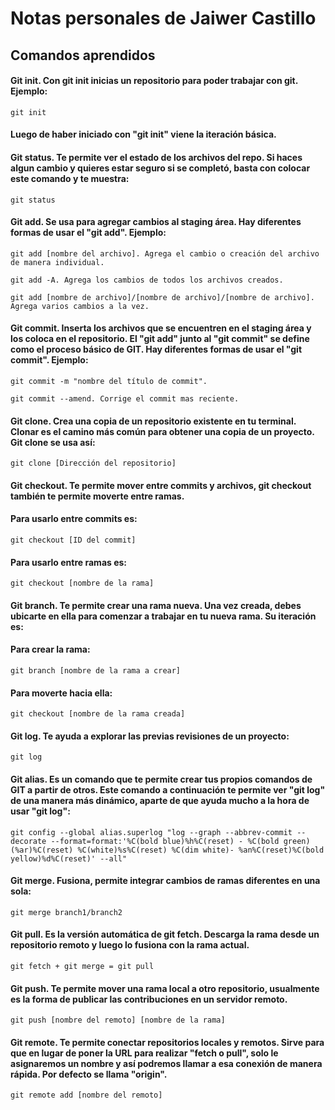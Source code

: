 # Notas personales de Jaiwer Castillo

## Comandos aprendidos

#### Git init. Con git init inicias un repositorio para poder trabajar con git. Ejemplo:
```Shell 
git init
```

#### Luego de haber iniciado con "git init" viene la iteración básica. 


#### Git status. Te permite ver el estado de los archivos del repo. Si haces algun cambio y quieres estar seguro si se completó, basta con colocar este comando y te muestra: 
```Shell
git status
```
#### Git add. Se usa para agregar cambios al staging área. Hay diferentes formas de usar el "git add". Ejemplo: 
```Shell
git add [nombre del archivo]. Agrega el cambio o creación del archivo de manera individual.

git add -A. Agrega los cambios de todos los archivos creados. 

git add [nombre de archivo]/[nombre de archivo]/[nombre de archivo]. Agrega varios cambios a la vez.
```
#### Git commit. Inserta los archivos que se encuentren en el staging área y los coloca en el repositorio. El "git add" junto al "git commit" se define como el proceso básico de GIT. Hay diferentes formas de usar el "git commit". Ejemplo:
```Shell 
git commit -m "nombre del título de commit". 

git commit --amend. Corrige el commit mas reciente.
```

#### Git clone. Crea una copia de un repositorio existente en tu terminal. Clonar es el camino más común para obtener una copia de un proyecto. Git clone se usa así: 
```Shell
git clone [Dirección del repositorio]
```
#### Git checkout. Te permite mover entre commits y archivos, git checkout también te permite moverte entre ramas.

#### Para usarlo entre commits es:
```Shell
git checkout [ID del commit]
```
#### Para usarlo entre ramas es:
```Shell
git checkout [nombre de la rama]
```
#### Git branch. Te permite crear una rama nueva. Una vez creada, debes ubicarte en ella para comenzar a trabajar en tu nueva rama. Su iteración es: 

#### Para crear la rama:
```Shell 
git branch [nombre de la rama a crear]
```

#### Para moverte hacia ella:
```Shell
git checkout [nombre de la rama creada]  
```

#### Git log. Te ayuda a explorar las previas revisiones de un proyecto: 
```Shell 
git log
```

#### Git alias. Es un comando que te permite crear tus propios comandos de GIT a partir de otros. Este comando a continuación te permite ver "git log" de una manera más dinámico, aparte de que ayuda mucho a la hora de usar "git log":
```Shell
git config --global alias.superlog "log --graph --abbrev-commit --decorate --format=format:'%C(bold blue)%h%C(reset) - %C(bold green)(%ar)%C(reset) %C(white)%s%C(reset) %C(dim white)- %an%C(reset)%C(bold yellow)%d%C(reset)' --all"
```

#### Git merge. Fusiona, permite integrar cambios de ramas diferentes en una sola: 
```Shell
git merge branch1/branch2
```
#### Git pull. Es la versión automática de git fetch. Descarga la rama desde un repositorio remoto y luego lo fusiona con la rama actual.
```Shell 
git fetch + git merge = git pull
```
#### Git push. Te permite mover una rama local a otro repositorio, usualmente es la forma de publicar las contribuciones en un servidor remoto.
```Shell
git push [nombre del remoto] [nombre de la rama]
```
#### Git remote. Te permite conectar repositorios locales y remotos. Sirve para que en lugar de poner la URL para realizar "fetch o pull", solo le asignaremos un nombre y así podremos llamar a esa conexión de manera rápida. Por defecto se llama "origin".
```Shell 
git remote add [nombre del remoto]
```
